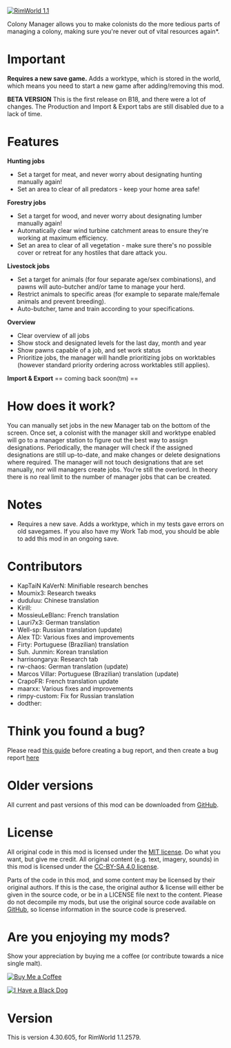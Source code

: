 [![RimWorld 1.1](https://img.shields.io/badge/RimWorld-1.1-brightgreen.svg)](http://rimworldgame.com/)

Colony Manager allows you to make colonists do the more tedious parts of managing a colony, making sure you're never out of vital resources again*. 

# Important
**Requires a new save game.**
Adds a worktype, which is stored in the world, which means you need to start a new game after adding/removing this mod. 

**BETA VERSION**
This is the first release on B18, and there were a lot of changes. The Production and Import & Export tabs are still disabled due to a lack of time. 

# Features
**Hunting jobs**
- Set a target for meat, and never worry about designating hunting manually again! 
- Set an area to clear of all predators - keep your home area safe! 

**Forestry jobs**
- Set a target for wood, and never worry about designating lumber manually again! 
- Automatically clear wind turbine catchment areas to ensure they're working at maximum efficiency. 
- Set an area to clear of all vegetation - make sure there's no possible cover or retreat for any hostiles that dare attack you. 

**Livestock jobs**
- Set a target for animals (for four separate age/sex combinations), and pawns will auto-butcher and/or tame to manage your herd. 
- Restrict animals to specific areas (for example to separate male/female animals and prevent breeding). 
- Auto-butcher, tame and train according to your specifications. 

**Overview**
- Clear overview of all jobs 
- Show stock and designated levels for the last day, month and year 
- Show pawns capable of a job, and set work status 
- Prioritize jobs, the manager will handle prioritizing jobs on worktables (however standard priority ordering across worktables still applies). 

**Import & Export**
 == coming back soon(tm) ==

# How does it work?
You can manually set jobs in the new Manager tab on the bottom of the screen. Once set, a colonist with the manager skill and worktype enabled will go to a manager station to figure out the best way to assign designations. 
Periodically, the manager will check if the assigned designations are still up-to-date, and make changes or delete designations where required. The manager will not touch designations that are set manually, nor will managers create jobs. You're still the overlord. 
In theory there is no real limit to the number of manager jobs that can be created. 

# Notes
- Requires a new save. Adds a worktype, which in my tests gave errors on old savegames. If you also have my Work Tab mod, you should be able to add this mod in an ongoing save.

# Contributors
 - KapTaiN KaVerN:	Minifiable research benches
 - Moumix3:	Research tweaks
 - duduluu:	Chinese translation
 - Kirill:	
 - MossieuLeBlanc:	French translation
 - Lauri7x3:	German translation
 - Well-sp:	Russian translation (update)
 - Alex TD:	Various fixes and improvements
 - Firty:	Portuguese (Brazilian) translation
 - Suh. Junmin:	Korean translation
 - harrisongarya:	Research tab
 - rw-chaos:	German translation (update)
 - Marcos Villar:	Portuguese (Brazilian) translation (update)
 - CrapoFR:	French translation update
 - maarxx:	Various fixes and improvements
 - rimpy-custom:	Fix for Russian translation
 - dodther:	

# Think you found a bug? 
Please read [this guide](http://steamcommunity.com/sharedfiles/filedetails/?id=725234314) before creating a bug report,
 and then create a bug report [here](https://github.com/fluffy-mods/ColonyManager/issues)

# Older versions
All current and past versions of this mod can be downloaded from [GitHub](https://github.com/fluffy-mods/ColonyManager/releases).

# License
All original code in this mod is licensed under the [MIT license](https://opensource.org/licenses/MIT). Do what you want, but give me credit. 
All original content (e.g. text, imagery, sounds) in this mod is licensed under the [CC-BY-SA 4.0 license](http://creativecommons.org/licenses/by-sa/4.0/).

Parts of the code in this mod, and some content may be licensed by their original authors. If this is the case, the original author & license will either be given in the source code, or be in a LICENSE file next to the content. Please do not decompile my mods, but use the original source code available on [GitHub](https://github.com/fluffy-mods/ColonyManager/), so license information in the source code is preserved.

# Are you enjoying my mods?
Show your appreciation by buying me a coffee (or contribute towards a nice single malt).

[![Buy Me a Coffee](http://i.imgur.com/EjWiUwx.gif)](https://ko-fi.com/fluffymods)

[![I Have a Black Dog](https://i.ibb.co/ss59Rwy/New-Project-2.png)](https://www.youtube.com/watch?v=XiCrniLQGYc)

# Version
This is version 4.30.605, for RimWorld 1.1.2579.